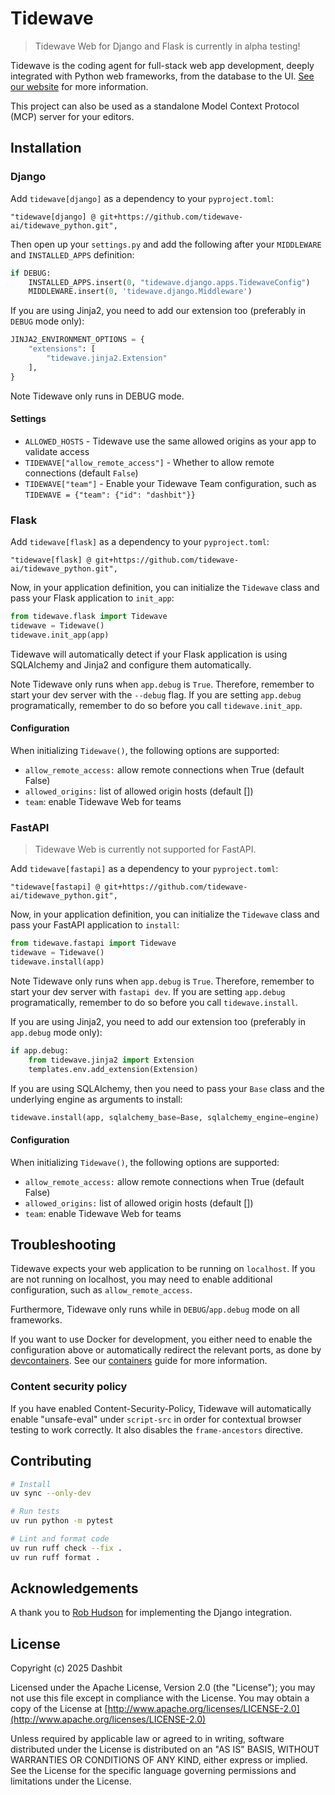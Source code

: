 # Tidewave

> Tidewave Web for Django and Flask is currently in alpha testing!

Tidewave is the coding agent for full-stack web app development, deeply integrated with Python web frameworks, from the database to the UI. [See our website](https://tidewave.ai) for more information.

This project can also be used as a standalone Model Context Protocol (MCP) server for your editors.

## Installation

### Django

Add `tidewave[django]` as a dependency to your `pyproject.toml`:

```
"tidewave[django] @ git+https://github.com/tidewave-ai/tidewave_python.git",
```

Then open up your `settings.py` and add the following after your `MIDDLEWARE` and `INSTALLED_APPS` definition:

```python
if DEBUG:
    INSTALLED_APPS.insert(0, "tidewave.django.apps.TidewaveConfig")
    MIDDLEWARE.insert(0, 'tidewave.django.Middleware')
```

If you are using Jinja2, you need to add our extension too (preferably in `DEBUG` mode only):

```python
JINJA2_ENVIRONMENT_OPTIONS = {
    "extensions": [
        "tidewave.jinja2.Extension"
    ],
}
```

Note Tidewave only runs in DEBUG mode.

#### Settings

* `ALLOWED_HOSTS` - Tidewave use the same allowed origins as your app to validate access
* `TIDEWAVE["allow_remote_access"]` - Whether to allow remote connections (default `False`)
* `TIDEWAVE["team"]` - Enable your Tidewave Team configuration, such as `TIDEWAVE = {"team": {"id": "dashbit"}}`

### Flask

Add `tidewave[flask]` as a dependency to your `pyproject.toml`:

```
"tidewave[flask] @ git+https://github.com/tidewave-ai/tidewave_python.git",
```

Now, in your application definition, you can initialize the `Tidewave` class and pass your Flask application to `init_app`:

```python
from tidewave.flask import Tidewave
tidewave = Tidewave()
tidewave.init_app(app)
```

Tidewave will automatically detect if your Flask application is using SQLAlchemy and Jinja2 and configure them automatically.

Note Tidewave only runs when `app.debug` is `True`. Therefore, remember to start your dev server with the `--debug` flag. If you are setting `app.debug` programatically, remember to do so before you call `tidewave.init_app`.

#### Configuration

When initializing `Tidewave()`, the following options are supported:

- `allow_remote_access:` allow remote connections when True (default False)
- `allowed_origins:` list of allowed origin hosts (default [])
- `team`: enable Tidewave Web for teams

### FastAPI

> Tidewave Web is currently not supported for FastAPI.

Add `tidewave[fastapi]` as a dependency to your `pyproject.toml`:

```
"tidewave[fastapi] @ git+https://github.com/tidewave-ai/tidewave_python.git",
```

Now, in your application definition, you can initialize the `Tidewave` class and pass your FastAPI application to `install`:

```python
from tidewave.fastapi import Tidewave
tidewave = Tidewave()
tidewave.install(app)
```

Note Tidewave only runs when `app.debug` is `True`. Therefore, remember to start your dev server with `fastapi dev`. If you are setting `app.debug` programatically, remember to do so before you call `tidewave.install`.

If you are using Jinja2, you need to add our extension too (preferably in `app.debug` mode only):

```python
if app.debug:
    from tidewave.jinja2 import Extension
    templates.env.add_extension(Extension)
```

If you are using SQLAlchemy, then you need to pass your `Base` class and the underlying engine as arguments to install:

```python
tidewave.install(app, sqlalchemy_base=Base, sqlalchemy_engine=engine)
```

#### Configuration

When initializing `Tidewave()`, the following options are supported:

- `allow_remote_access:` allow remote connections when True (default False)
- `allowed_origins:` list of allowed origin hosts (default [])
- `team`: enable Tidewave Web for teams

## Troubleshooting

Tidewave expects your web application to be running on `localhost`. If you are not running on localhost, you may need to enable additional configuration, such as `allow_remote_access`.

Furthermore, Tidewave only runs while in `DEBUG`/`app.debug` mode on all frameworks.

If you want to use Docker for development, you either need to enable the configuration above or automatically redirect the relevant ports, as done by [devcontainers](https://code.visualstudio.com/docs/devcontainers/containers). See our [containers](https://hexdocs.pm/tidewave/containers.html) guide for more information.

### Content security policy

If you have enabled Content-Security-Policy, Tidewave will automatically enable "unsafe-eval" under `script-src` in order for contextual browser testing to work correctly. It also disables the `frame-ancestors` directive.

## Contributing

```bash
# Install
uv sync --only-dev

# Run tests
uv run python -m pytest

# Lint and format code
uv run ruff check --fix .
uv run ruff format .
```

## Acknowledgements

A thank you to [Rob Hudson](https://github.com/robhudson) for implementing the Django integration.

## License

Copyright (c) 2025 Dashbit

Licensed under the Apache License, Version 2.0 (the "License");
you may not use this file except in compliance with the License.
You may obtain a copy of the License at [http://www.apache.org/licenses/LICENSE-2.0](http://www.apache.org/licenses/LICENSE-2.0)

Unless required by applicable law or agreed to in writing, software
distributed under the License is distributed on an "AS IS" BASIS,
WITHOUT WARRANTIES OR CONDITIONS OF ANY KIND, either express or implied.
See the License for the specific language governing permissions and
limitations under the License.
